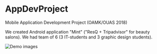 # AppDevProject
Mobile Application Development Project (OAMK/OUAS 2018)

We created Android application "Mint" ("ResQ + Tripadvisor" for beauty salons). We had team of 6 (3 IT-students and 3 graphic design students).


![Demo images](https://i.ibb.co/XkpCk2b/Mint.png)
